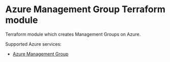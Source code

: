 # Azure Management Group Terraform module

Terraform module which creates Management Groups on Azure.

Supported Azure services:

* [Azure Management Group](https://learn.microsoft.com/en-us/azure/governance/azure-management)
